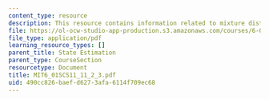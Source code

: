 ```yaml
---
content_type: resource
description: This resource contains information related to mixture distributions.
file: https://ol-ocw-studio-app-production.s3.amazonaws.com/courses/6-01sc-introduction-to-electrical-engineering-and-computer-science-i-spring-2011/490cc826baefd6273afa6114f709ec68_MIT6_01SCS11_11_2_3.pdf
file_type: application/pdf
learning_resource_types: []
parent_title: State Estimation
parent_type: CourseSection
resourcetype: Document
title: MIT6_01SCS11_11_2_3.pdf
uid: 490cc826-baef-d627-3afa-6114f709ec68
---
```

